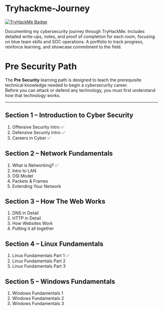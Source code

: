 # Tryhackme-Journey
[![TryHackMe Badge](https://tryhackme-badges.s3.amazonaws.com/ReynaldJay.png)](https://tryhackme.com/p/ReynaldJay)

Documenting my cybersecurity journey through TryHackMe. Includes detailed write-ups, notes, and proof of completion for each room, focusing on blue team skills and SOC operations. A portfolio to track progress, reinforce learning, and showcase commitment to the field.

# Pre Security Path

The **Pre Security** learning path is designed to teach the prerequisite technical knowledge needed to begin a cybersecurity career.  
Before you can attack or defend any technology, you must first understand how that technology works.

---

## **Section 1 – Introduction to Cyber Security**
1. Offensive Security Intro ✅
3. Defensive Security Intro ✅
4. Careers in Cyber ✅

## **Section 2 – Network Fundamentals**
1. What is Networking? ✅
2. Intro to LAN
3. OSI Model
4. Packets & Frames
5. Extending Your Network

## **Section 3 – How The Web Works**
1. DNS in Detail
2. HTTP in Detail
3. How Websites Work
4. Putting it all together

## **Section 4 – Linux Fundamentals**
1. Linux Fundamentals Part 1 ✅
2. Linux Fundamentals Part 2
3. Linux Fundamentals Part 3

## **Section 5 – Windows Fundamentals**
1. Windows Fundamentals 1
2. Windows Fundamentals 2
3. Windows Fundamentals 3



